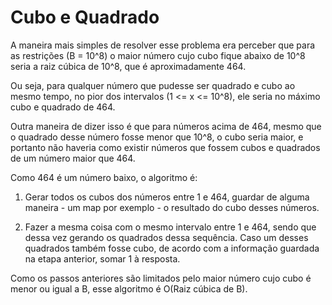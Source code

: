 # Cubo e Quadrado

A maneira mais simples de resolver esse problema era perceber que para as restrições (B = 10^8) o maior número cujo cubo fique abaixo de 10^8 seria a raiz cúbica de 10^8, que é aproximadamente 464. 

Ou seja, para qualquer número que pudesse ser quadrado e cubo ao mesmo tempo, no pior dos intervalos (1 <= x <= 10^8), ele seria no máximo cubo e quadrado de 464.

Outra maneira de dizer isso é que para números acima de 464, mesmo que o quadrado desse número fosse menor que 10^8, o cubo seria maior, e portanto não haveria como existir números que fossem cubos e quadrados de um número maior que 464.

Como 464 é um número baixo, o algoritmo é: 

1. Gerar todos os cubos dos números entre 1 e 464, guardar de alguma maneira - um map por exemplo - o resultado do cubo desses números. 

2. Fazer a mesma coisa com o mesmo intervalo entre 1 e 464, sendo que dessa vez gerando os quadrados dessa sequência. Caso um desses quadrados também fosse cubo, de acordo com a informação guardada na etapa anterior, somar 1 à resposta. 

Como os passos anteriores são limitados pelo maior número cujo cubo é menor ou igual a B, esse algoritmo é O(Raiz cúbica de B).

